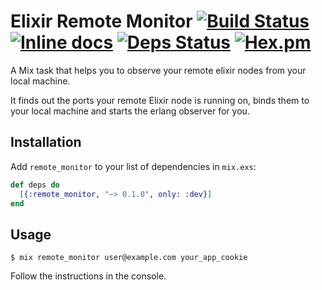 # Elixir Remote Monitor [![Build Status](https://travis-ci.org/schurig/elixir-remote-monitor.svg?branch=master)](https://travis-ci.org/schurig/elixir-remote-monitor) [![Inline docs](http://inch-ci.org/github/schurig/elixir-remote-monitor.svg)](http://inch-ci.org/github/schurig/elixir-remote-monitor) [![Deps Status](https://beta.hexfaktor.org/badge/all/github/schurig/elixir-remote-monitor.svg)](https://beta.hexfaktor.org/github/schurig/elixir-remote-monitor) [![Hex.pm](https://img.shields.io/hexpm/v/remote_monitor.svg?maxAge=2592000)](https://hex.pm/packages/remote_monitor)


A Mix task that helps you to observe your remote elixir nodes from your local machine.

It finds out the ports your remote Elixir node is running on, binds them to your local machine and starts the erlang observer for you.

## Installation

Add `remote_monitor` to your list of dependencies in `mix.exs`:

  ```elixir
  def deps do
    [{:remote_monitor, "~> 0.1.0", only: :dev}]
  end
  ```

## Usage

`$ mix remote_monitor user@example.com your_app_cookie`

Follow the instructions in the console.
